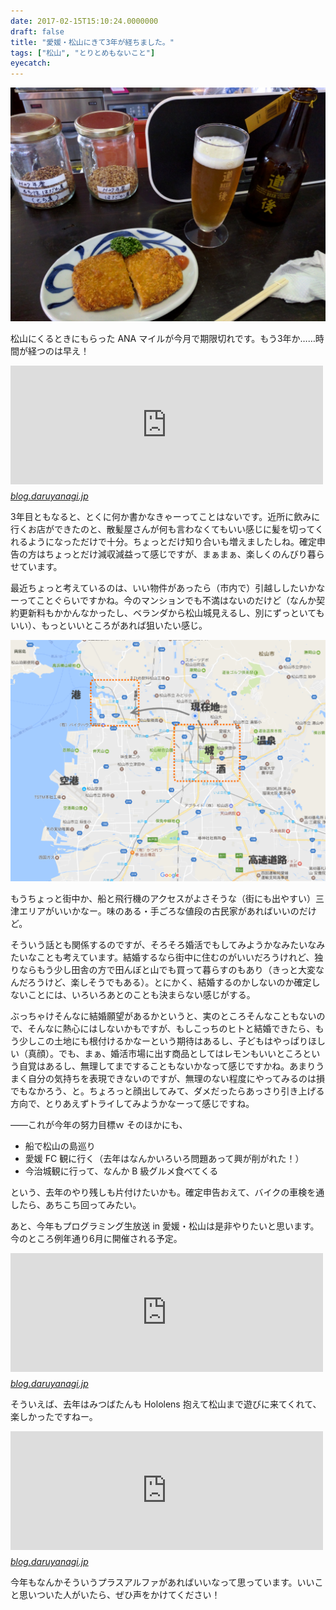 ```yaml
---
date: 2017-02-15T15:10:24.0000000
draft: false
title: "愛媛・松山にきて3年が経ちました。"
tags: ["松山", "とりとめもないこと"]
eyecatch: 
---
```

<p><span itemscope itemtype="http://schema.org/Photograph"><img src="20160403122118.jpg" alt="f:id:daruyanagi:20160403122118j:plain" title="f:id:daruyanagi:20160403122118j:plain" class="hatena-fotolife" itemprop="image"></span></p><p>松山にくるときにもらった ANA マイルが今月で期限切れです。もう3年か……時間が経つのは早え！</p><p><iframe src="https://hatenablog-parts.com/embed?url=https%3A%2F%2Fblog.daruyanagi.jp%2Fentry%2F2016%2F02%2F29%2F190700" title="愛媛・松山に移住して2年経ちました。 - だるろぐ" class="embed-card embed-blogcard" scrolling="no" frameborder="0" style="display: block; width: 100%; height: 190px; max-width: 500px; margin: 10px 0px;"></iframe><cite class="hatena-citation"><a href="https://blog.daruyanagi.jp/entry/2016/02/29/190700">blog.daruyanagi.jp</a></cite></p><p>3年目ともなると、とくに何か書かなきゃーってことはないです。近所に飲みに行くお店ができたのと、散髪屋さんが何も言わなくてもいい感じに髪を切ってくれるようになっただけで十分。ちょっとだけ知り合いも増えましたしね。確定申告の方はちょっとだけ減収減益って感じですが、まぁまぁ、楽しくのんびり暮らせています。</p><p>最近ちょっと考えているのは、いい物件があったら（市内で）引越ししたいかなーってことぐらいですかね。今のマンションでも不満はないのだけど（なんか契約更新料もかかんなかったし、ベランダから松山城見えるし、別にずっといてもいい）、もっといいところがあれば狙いたい感じ。</p><p><span itemscope itemtype="http://schema.org/Photograph"><img src="20170215144315.png" alt="f:id:daruyanagi:20170215144315p:plain" title="f:id:daruyanagi:20170215144315p:plain" class="hatena-fotolife" itemprop="image"></span></p><p>もうちょっと街中か、船と飛行機のアクセスがよさそうな（街にも出やすい）三津エリアがいいかなー。味のある・手ごろな値段の古民家があればいいのだけど。</p><p>そういう話とも関係するのですが、そろそろ婚活でもしてみようかなみたいなみたいなことも考えています。結婚するなら街中に住むのがいいだろうけれど、独りならもう少し田舎の方で田んぼと山でも買って暮らすのもあり（きっと大変なんだろうけど、楽しそうでもある）。とにかく、結婚するのかしないのか確定しないことには、いろいろあとのことも決まらない感じがする。</p><p>ぶっちゃけそんなに結婚願望があるかというと、実のところそんなこともないので、そんなに熱心にはしないかもですが、もしこっちのヒトと結婚できたら、もう少しこの土地にも根付けるかなーという期待はあるし、子どもはやっぱりほしい（真顔）。でも、まぁ、婚活市場に出す商品としてはレモンもいいところという自覚はあるし、無理してまですることもないかなって感じですかね。あまりうまく自分の気持ちを表現できないのですが、無理のない程度にやってみるのは損でもなかろう、と。ちょろっと顔出してみて、ダメだったらあっさり引き上げる方向で、とりあえずトライしてみようかなーって感じですね。</p><p>――これが今年の努力目標ｗ そのほかにも、</p>

<ul>
<li>船で松山の島巡り</li>
<li>愛媛 FC 観に行く（去年はなんかいろいろ問題あって興が削がれた！）</li>
<li>今治城観に行って、なんか B 級グルメ食べてくる</li>
</ul><p>という、去年のやり残しも片付けたいかも。確定申告おえて、バイクの車検を通したら、あちこち回ってみたい。</p><p>あと、今年もプログラミング生放送 in 愛媛・松山は是非やりたいと思います。今のところ例年通り6月に開催される予定。</p><p><iframe src="https://hatenablog-parts.com/embed?url=https%3A%2F%2Fblog.daruyanagi.jp%2Fentry%2F2016%2F06%2F24%2F173130" title="プログラミング生放送勉強会 第41回＠サイボウズ株式会社 松山オフィス 参加ありがとー #pronama - だるろぐ" class="embed-card embed-blogcard" scrolling="no" frameborder="0" style="display: block; width: 100%; height: 190px; max-width: 500px; margin: 10px 0px;"></iframe><cite class="hatena-citation"><a href="https://blog.daruyanagi.jp/entry/2016/06/24/173130">blog.daruyanagi.jp</a></cite></p><p>そういえば、去年はみつばたんも Hololens 抱えて松山まで遊びに来てくれて、楽しかったですねー。</p><p><iframe src="https://hatenablog-parts.com/embed?url=https%3A%2F%2Fblog.daruyanagi.jp%2Fentry%2F2016%2F06%2F28%2F163058" title="HoloLens おさわり会 in 愛媛・松山 マツヤマンスペース 参加ありがとうございました！ - だるろぐ" class="embed-card embed-blogcard" scrolling="no" frameborder="0" style="display: block; width: 100%; height: 190px; max-width: 500px; margin: 10px 0px;"></iframe><cite class="hatena-citation"><a href="https://blog.daruyanagi.jp/entry/2016/06/28/163058">blog.daruyanagi.jp</a></cite></p><p>今年もなんかそういうプラスアルファがあればいいなって思っています。いいこと思いついた人がいたら、ぜひ声をかけてください！</p>
